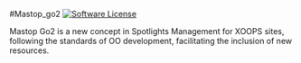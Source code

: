#Mastop_go2
[![Software License](https://img.shields.io/badge/license-GPL-brightgreen.svg?style=flat)](LICENSE) 

Mastop Go2 is a new concept in Spotlights Management for XOOPS sites, following the standards of OO development, facilitating the inclusion of new resources.
